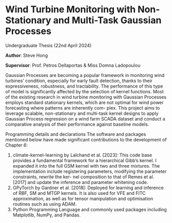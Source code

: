 # Wind Turbine Monitoring with Non-Stationary and Multi-Task Gaussian Processes

Undergraduate Thesis (22nd April 2024)

**Author**: Steve Hong

**Supervisor**: Prof. Petros Dellaportas & Miss Domna Ladopoulou

Gaussian Processes are becoming a popular framework in monitoring wind turbines’ condition, especially for early fault detection, thanks to their expressiveness, robustness, and tractability. The performance of this type of model is significantly affected by the selection of kernel functions. Most of the existing research in wind turbine monitoring with Gaussian Processes employs standard stationary kernels, which are not optimal for wind power forecasting where patterns are inherently com- plex. This project aims to leverage scalable, non-stationary and multi-task kernel designs to apply Gaussian Process regression on a wind farm SCADA dataset and conduct a comparative analysis of their performance against baseline models.

Programming details and declarations
The software and packages mentioned below have made significant contributions to the development of Chapter 6:
1. climate-kernel-learning by Lalchand et al. [2023]: This code base provides a fundamental framework for a hierarchical Gibb’s kernel. I expanded it into the full GSM kernel with two and three mixtures. The implementation include registering parameters, modifying the parameter constraints, rewrite the ker- nel composition to that of Remes et al. [2017] and update the inference and parameter whitening code.
2. GPyTorch by Gardner et al. [2018]: Deployed for learning and inference of RBF, SM and MTGP kernels. It is also used for VFE and FITC approximation, as well as for tensor manipulation and optimisation routines such as using ADAM.
3. Python Programming Language and commonly used packages including Matplotlib, NumPy, and Pandas.
